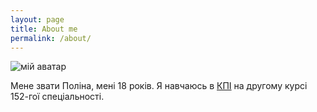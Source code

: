 ```yaml
---
layout: page
title: About me
permalink: /about/
---
```


![мій аватар]({{site.url}}/image/avatar.png)

Мене звати Поліна, мені 18 років.
Я навчаюсь в [КПІ](https://www.kpi.ua/) на другому курсі 152-гої спеціальності.

[jekyll-organization]: https://github.com/jekyll


